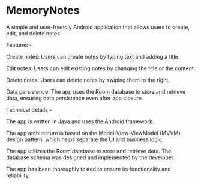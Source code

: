 # MemoryNotes
A simple and user-friendly Android application that allows users to create, edit, and delete notes.

Features -

Create notes: Users can create notes by typing text and adding a title.

Edit notes: Users can edit existing notes by changing the title or the content.

Delete notes: Users can delete notes by swiping them to the right.

Data persistence: The app uses the Room database to store and retrieve data, ensuring data persistence even after app closure.

Technical details -

The app is written in Java and uses the Android framework.

The app architecture is based on the Model-View-ViewModel (MVVM) design pattern, which helps separate the UI and business logic.

The app utilizes the Room database to store and retrieve data. The database schema was designed and implemented by the developer.

The app has been thoroughly tested to ensure its functionality and reliability.
